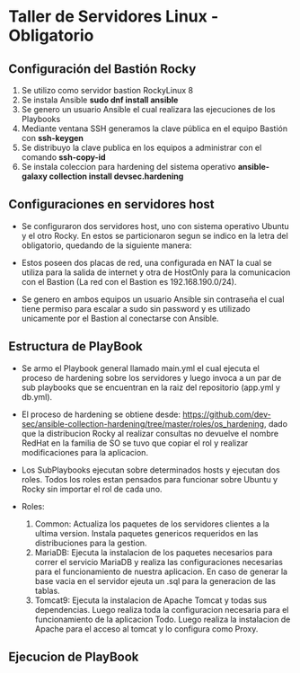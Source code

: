 # Taller de Servidores Linux - Obligatorio

## Configuración del Bastión Rocky

1. Se utilizo como servidor bastion RockyLinux 8
2. Se instala Ansible **sudo dnf install ansible**
3. Se genero un usuario Ansible el cual realizara las ejecuciones de los Playbooks
4. Mediante ventana SSH generamos la clave pública en el equipo Bastión con **ssh-keygen**
5. Se distribuyo la clave publica en los equipos a administrar con el comando **ssh-copy-id**
6. Se instala coleccion para hardening del sistema operativo **ansible-galaxy collection install devsec.hardening**

## Configuraciones en servidores host

- Se configuraron dos servidores host, uno con sistema operativo Ubuntu y el otro Rocky. En estos se particionaron segun se indico en la letra del obligatorio, quedando de la siguiente manera:

- Estos poseen dos placas de red, una configurada en NAT la cual se utiliza para la salida de internet y otra de HostOnly para la comunicacion con el Bastion (La red con el Bastion es 192.168.190.0/24).

- Se genero en ambos equipos un usuario Ansible sin contraseña el cual tiene permiso para escalar a sudo sin password y es utilizado unicamente por el Bastion al conectarse con Ansible.

## Estructura de PlayBook

- Se armo el Playbook general llamado main.yml el cual ejecuta el proceso de hardening sobre los servidores y    luego invoca a un par de sub playbooks que se encuentran en la raiz del repositorio (app.yml y db.yml).

- El proceso de hardening se obtiene desde: <https://github.com/dev-sec/ansible-collection-hardening/tree/master/roles/os_hardening>, dado que la distribucion Rocky al realizar consultas no devuelve el nombre RedHat en la familia de SO
 se tuvo que copiar el rol y realizar modificaciones para la aplicacion.

- Los SubPlaybooks ejecutan sobre determinados hosts y ejecutan dos roles. Todos los roles estan pensados para funcionar sobre Ubuntu y Rocky sin importar el rol de cada uno.
- Roles:
    1. Common:
        Actualiza los paquetes de los servidores clientes a la ultima version.
        Instala paquetes genericos requeridos en las distribuciones para la gestion.
    2. MariaDB:
        Ejecuta la instalacion de los paquetes necesarios para correr el servicio MariaDB y realiza las configuraciones necesarias para el funcionamiento de nuestra aplicacion.
        En caso de generar la base vacia en el servidor ejeuta un .sql para la generacion de las tablas.
    3. Tomcat9:
        Ejecuta la instalacion de Apache Tomcat y todas sus dependencias. Luego realiza toda la configuracion necesaria para el funcionamiento de la aplicacion Todo.
        Luego realiza la instalacion de Apache para el acceso al tomcat y lo configura como Proxy.

## Ejecucion de PlayBook


